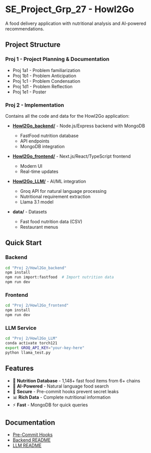 # SE_Project_Grp_27 - Howl2Go

A food delivery application with nutritional analysis and AI-powered recommendations.

## Project Structure

### Proj 1 - Project Planning & Documentation
- Proj 1a1 - Problem familiarization
- Proj 1b1 - Problem Anticipation
- Proj 1c1 - Problem Condensation
- Proj 1d1 - Problem Reflection
- Proj 1e1 - Poster

### Proj 2 - Implementation
Contains all the code and data for the Howl2Go application:

- **[Howl2Go_backend/](Proj%202/Howl2Go_backend/)** - Node.js/Express backend with MongoDB
  - FastFood nutrition database
  - API endpoints
  - MongoDB integration

- **[Howl2Go_frontend/](Proj%202/Howl2Go_frontend/)** - Next.js/React/TypeScript frontend
  - Modern UI
  - Real-time updates

- **[Howl2Go_LLM/](Proj%202/Howl2Go_LLM/)** - AI/ML integration
  - Groq API for natural language processing
  - Nutritional requirement extraction
  - Llama 3.1 model

- **data/** - Datasets
  - Fast food nutrition data (CSV)
  - Restaurant menus

## Quick Start

### Backend
```bash
cd "Proj 2/Howl2Go_backend"
npm install
npm run import:fastfood  # Import nutrition data
npm run dev
```

### Frontend
```bash
cd "Proj 2/Howl2Go_frontend"
npm install
npm run dev
```

### LLM Service
```bash
cd "Proj 2/Howl2Go_LLM"
conda activate torch121
export GROQ_API_KEY="your-key-here"
python llama_test.py
```

## Features

- 🍔 **Nutrition Database** - 1,148+ fast food items from 6+ chains
- 🤖 **AI-Powered** - Natural language food search
- 🔐 **Secure** - Pre-commit hooks prevent secret leaks
- 📊 **Rich Data** - Complete nutritional information
- ⚡ **Fast** - MongoDB for quick queries

## Documentation

- [Pre-Commit Hooks](PRE-COMMIT-HOOKS.md)
- [Backend README](Proj%202/Howl2Go_backend/README.md)
- [LLM README](Proj%202/Howl2Go_LLM/README.md)
